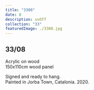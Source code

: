 ```yaml
---
title: "3308"
date: 8
description: uvOff
collection: "33"
featuredImage: ./3308.jpg
---
```


## 33/08

Acrylic on wood<br/>
150x110cm wood panel

Signed and ready to hang.<br/>
Painted in Jorba Town, Catalonia. 2020.